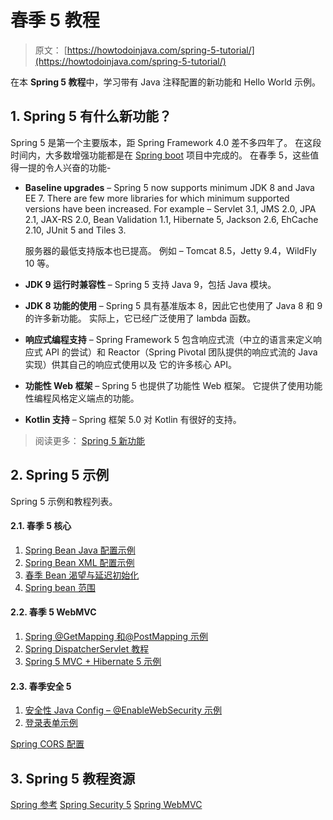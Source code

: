 # 春季 5 教程

> 原文： [https://howtodoinjava.com/spring-5-tutorial/](https://howtodoinjava.com/spring-5-tutorial/)

在本 **Spring 5 教程**中，学习带有 Java 注释配置的新功能和 Hello World 示例。

## 1\. Spring 5 有什么新功能？

Spring 5 是第一个主要版本，距 Spring Framework 4.0 差不多四年了。 在这段时间内，大多数增强功能都是在 [Spring boot](https://howtodoinjava.com/spring-boot-tutorials/) 项目中完成的。 在春季 5，这些值得一提的令人兴奋的功能-

*   **Baseline upgrades** – Spring 5 now supports minimum JDK 8 and Java EE 7\. There are few more libraries for which minimum supported versions have been increased. For example – Servlet 3.1, JMS 2.0, JPA 2.1, JAX-RS 2.0, Bean Validation 1.1, Hibernate 5, Jackson 2.6, EhCache 2.10, JUnit 5 and Tiles 3.

    服务器的最低支持版本也已提高。 例如 – Tomcat 8.5，Jetty 9.4，WildFly 10 等。

*   **JDK 9 运行时兼容性** – Spring 5 支持 Java 9，包括 Java 模块。
*   **JDK 8 功能的使用** – Spring 5 具有基准版本 8，因此它也使用了 Java 8 和 9 的许多新功能。 实际上，它已经广泛使用了 lambda 函数。
*   **响应式编程支持** – Spring Framework 5 包含响应式流（中立的语言来定义响应式 API 的尝试）和 Reactor（Spring Pivotal 团队提供的响应式流的 Java 实现）供其自己的响应式使用以及 它的许多核心 API。
*   **功能性 Web 框架** – Spring 5 也提供了功能性 Web 框架。 它提供了使用功能性编程风格定义端点的功能。
*   **Kotlin 支持** – Spring 框架 5.0 对 Kotlin 有很好的支持。

> 阅读更多： [Spring 5 新功能](https://howtodoinjava.com/spring5/spring5-features-and-enhancements/)

## 2\. Spring 5 示例

Spring 5 示例和教程列表。

#### 2.1. 春季 5 核心

1.  [Spring Bean Java 配置示例](https://howtodoinjava.com/spring5/core/spring-bean-container-java-configuration-example/)
2.  [Spring Bean XML 配置示例](https://howtodoinjava.com/spring5/core/applicationcontext-xml-config-example/)
3.  [春季 Bean 渴望与延迟初始化](https://howtodoinjava.com/spring5/core/spring-bean-eager-vs-lazy-init/)
4.  [Spring bean 范围](https://howtodoinjava.com/spring-core/spring-bean-scopes/)

#### 2.2. 春季 5 WebMVC

1.  [Spring @GetMapping 和@PostMapping 示例](https://howtodoinjava.com/spring5/webmvc/controller-getmapping-postmapping/)
2.  [Spring DispatcherServlet 教程](https://howtodoinjava.com/spring5/webmvc/spring-dispatcherservlet-tutorial/)
3.  [Spring 5 MVC + Hibernate 5 示例](https://howtodoinjava.com/spring5/webmvc/spring5-mvc-hibernate5-example/)

#### 2.3. 春季安全 5

1.  [安全性 Java Config – @EnableWebSecurity 示例](https://howtodoinjava.com/spring5/security5/security-java-config-enablewebsecurity-example/)
2.  [登录表单示例](https://howtodoinjava.com/spring5/security5/login-form-example/)

[Spring CORS 配置](https://howtodoinjava.com/spring5/webmvc/spring-mvc-cors-configuration/)

## 3\. Spring 5 教程资源

[Spring 参考](https://docs.spring.io/spring/docs/5.0.8.RELEASE/spring-framework-reference/)
[Spring Security 5](https://docs.spring.io/spring-security/site/docs/5.0.7.RELEASE/reference/htmlsingle/)
[Spring WebMVC](https://docs.spring.io/spring/docs/current/spring-framework-reference/web.html)
